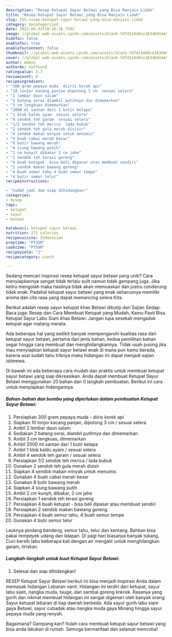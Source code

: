 ```yaml
---
description: "Resep Ketupat Sayur Betawi yang Bisa Manjain Lidah"
title: "Resep Ketupat Sayur Betawi yang Bisa Manjain Lidah"
slug: 555-resep-ketupat-sayur-betawi-yang-bisa-manjain-lidah
category: Uncategorized
date: 2022-05-31T20:26:16.720Z
image: //global-web-assets.cpcdn.com/assets/blank-fd7d144d8ce163db654e5a02c40b08a2775adb7897d16e4062681dc7e1b2800f.png
hideToc: false
enableToc: true
enableTocContent: false
thumbnail: //global-web-assets.cpcdn.com/assets/blank-fd7d144d8ce163db654e5a02c40b08a2775adb7897d16e4062681dc7e1b2800f.png
cover: //global-web-assets.cpcdn.com/assets/blank-fd7d144d8ce163db654e5a02c40b08a2775adb7897d16e4062681dc7e1b2800f.png
author: Admin
authorAv: notfound
ratingvalue: 3.3
reviewcount: 8
recipeingredient:
- "300 gram pepaya muda  diiris korek api"
- "10 lonjor kacang panjan dipotong 3 cm  sesuai selera"
- "2 lembar daun salam"
- "2 batang serai diambil putihnya dan dimemarkan"
- "3 cm lengkuas dimemarkan"
- "2000 ml santan dari 1 butir kelapa"
- "1 blok kaldu ayam  sesuai selera"
- "4 sendok teh garam  sesuai selera"
- "1/2 sendok teh merica  lada bubuk"
- "2 sendok teh gula merah disisir"
- "4 sendok makan minyak untuk menumis"
- "4 buah cabai merah besar"
- "8 butir bawang merah"
- "4 siung bawang putih"
- "2 cm kunyit dibakar 2 cm jahe"
- "1 sendok teh terasi goreng"
- "4 buah ketupat  bisa beli dipasar atau membuat sendiri"
- "2 sendok makan bawang goreng"
- "4 buah semur tahu 4 buah semur tempe"
- "4 butir semur telur"
recipeinstructions:

- "Sudah jadi dan siap dihidangkan!"
categories:
- Resep
tags:
- ketupat
- sayur
- betawi

katakunci: ketupat sayur betawi 
nutrition: 271 calories
recipecuisine: Indonesian
preptime: "PT35M"
cooktime: "PT59M"
recipeyield: "1"
recipecategory: Lunch

---
```





Sedang mencari inspirasi resep ketupat sayur betawi yang unik? Cara menyiapkannya sangat tidak terlalu sulit namun tidak gampang juga. Jika keliru mengolah maka hasilnya tidak akan memuaskan dan justru cenderung tidak enak. Padahal ketupat sayur betawi yang enak seharusnya memiliki aroma dan cita rasa yang dapat memancing selera Kita.





Berikut adalah resep sayur ketupat khas Betawi dikutip dari Sajian Sedap: Baca juga: Resep dan Cara Membuat Ketupat yang Mudah, Kamu Pasti Bisa. Ketupat Sayur Labu Siam khas Betawi. Jangan lupa sesekali mengaduk ketupat agar matang merata.

Ada beberapa hal yang sedikit banyak mempengaruhi kualitas rasa dari ketupat sayur betawi, pertama dari jenis bahan, kedua pemilihan bahan segar hingga cara membuat dan menghidangkannya. Tidak usah pusing jika mau menyiapkan ketupat sayur betawi enak di mana pun kamu berada, karena asal sudah tahu triknya maka hidangan ini dapat menjadi sajian istimewa.






Di bawah ini ada beberapa cara mudah dan praktis untuk membuat ketupat sayur betawi yang siap dikreasikan. Anda dapat membuat Ketupat Sayur Betawi menggunakan 20 bahan dan 0 langkah pembuatan. Berikut ini cara untuk menyiapkan hidangannya.

<!--inarticleads1-->

##### Bahan-bahan dan bumbu yang diperlukan dalam pembuatan Ketupat Sayur Betawi:

1. Persiapkan 300 gram pepaya muda - diiris korek api
1. Siapkan 10 lonjor kacang panjan, dipotong 3 cm / sesuai selera
1. Ambil 2 lembar daun salam
1. Sediakan 2 batang serai, diambil putihnya dan dimemarkan
1. Ambil 3 cm lengkuas, dimemarkan
1. Ambil 2000 ml santan dari 1 butir kelapa
1. Ambil 1 blok kaldu ayam / sesuai selera
1. Ambil 4 sendok teh garam / sesuai selera
1. Persiapkan 1/2 sendok teh merica / lada bubuk
1. Gunakan 2 sendok teh gula merah disisir
1. Siapkan 4 sendok makan minyak untuk menumis
1. Gunakan 4 buah cabai merah besar
1. Gunakan 8 butir bawang merah
1. Siapkan 4 siung bawang putih
1. Ambil 2 cm kunyit, dibakar, 2 cm jahe
1. Persiapkan 1 sendok teh terasi goreng
1. Persiapkan 4 buah ketupat - bisa beli dipasar atau membuat sendiri
1. Persiapkan 2 sendok makan bawang goreng
1. Persiapkan 4 buah semur tahu, 4 buah semur tempe
1. Gunakan 4 butir semur telur


Lauknya pindang bandeng, semur tahu, telur dan kentang. Bahkan bisa pakai rempeyek udang dan lalapan. Di pagi hari biasanya banyak tukang. Cuci bersih labu beberapa kali dengan air mengalir untuk menghilangkan garam, tiriskan. 

<!--inarticleads2-->

##### Langkah-langkah untuk buat Ketupat Sayur Betawi:


1. Selesai dan siap dihidangkan!

RESEP Ketupat Sayur Betawi berikut ini bisa menjadi inspirasi Anda dalam memasak hidangan Lebaran nanti. Hidangan ini terdiri dari ketupat, sayur labu siam, nangka muda, tauge, dan sambal goreng krecek. Rasanya yang gurih dan nikmat membuat hidangan ini sangat digemari oleh banyak orang. Sayur ketupat lebaran di tiap daerah berbeda. Ada sayur gurih labu siam gaya Betawi, sayur cubadak atau nangka muda gaya Minang hingga sayur pepaya muda yang renyah. 

Bagaimana? Gampang kan? Itulah cara membuat ketupat sayur betawi yang bisa anda lakukan di rumah. Semoga bermanfaat dan selamat mencoba!
